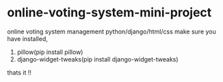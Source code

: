 # online-voting-system-mini-project
online voting system management 
python/django/html/css
make sure you have installed, 
1) pillow(pip install pillow)
2) django-widget-tweaks(pip install django-widget-tweaks)

thats it 
!!
